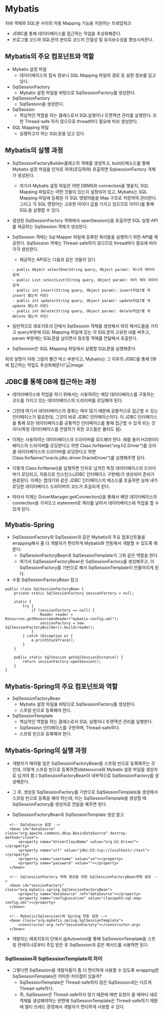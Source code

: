 # Mybatis
자바 객체와 SQL문 사이의 자동 Mapping 기능을 지원하는 프레임워크
  - JDBC를 통해 데이터베이스를 접근하는 작업을 추상화해준다.
  - 프로그램 코드와 SQL문의 분리로 코드의 간결성 및 유지보수성을 향상시켜준다.
 
## Mybatis의 주요 컴포넌트와 역할
 - Mybatis 설정 파일
      - 데이터베이스의 접속 정보나 SQL Mapping 파일의 경로 등 설정 정보를 담고 있다.
 - SqlSessionFactory
      - Mybatis 설정 파일을 바탕으로 SqlSessionFactory를 생성한다.
 - SqlSessionFactory
      - SqlSession을 생성한다.
 - SqlSession
      - 핵심적인 역할을 하는 클래스로서 SQL실행이나 트랜잭션 관리를 실행한다. 또한 Thread-safe 하지 않으므로 thread마다 필요에 따라 생성한다.
 - SQL Mapping 파일
      - 실행하고자 하는 SQL문을 담고 있다. 

## Mybatis의 실행 과정
  - SqlSessionFactoryBuilder클래스의 객체를 생성하고, build()메소드를 통해 Mybatis 설정 파일을 인자로 하여(로딩하여) 호출하면 SqlsessionFactory 객체가 생성된다.
     - 여기서 Mybatis 설정 파일은 어떤 DBMS와 connection을 맺을지, SQL Mapping 파일로는 어떤 것들이 있는지 설정되어 있고, Mybatis는 SQL Mapping 파일에 등록된 각 SQL 명령어들을 Map 구조로 저장하여 관리한다. 그리고 각 SQL 명렁어는 고유한 아이디 값을 가지고 있으므로 아이디를 통해 SQL을 실행할 수 있다.
    
  - 생성된 SqlSessionFactory 객체에서 openSession()을 호출하면 SQL 실행 API를 제공하는 SqlSession 객체가 생성된다. 
  
  - SqlSession 객체는 Sql Mapper 파일에 등록된 쿼리들을 실행하기 위한 API를 제공한다. SqlSession 객체는 Thread-safe하지 않으므로 thread마다 필요에 따라 각각 생성한다.
    - 제공하는 API로는 다음과 같은 것들이 있다.
    ```
    - public Object selectOne(String query, Object param): 하나의 데이터 검색
    - public List selectList(String query, Object param): 여러 개의 데이터 검색
    - public int insert(String query, Object param): insert작업(몇 개 insert 했는지 리턴)
    - public int update(String query, Object param): update작업(몇 개 update 했는지 리턴) 
    - public int delete(String query, Object param): delete작업(몇 개 delete 했는지 리턴)
    ```
  
  - 일반적으로 레포지토리 단에서 SqlSession 객체를 생성해서 위의 메서드들을 가지고 query부분에 SQL Mapping 파일에 있는 각 SQL문의 고유한 id를 써주고, param 부분에는 SQL문을 날리면서 참조할 객체를 전달해서 호출한다.
  
  - SqlSession은 SQL Mapping 파일에서 실행할 SQL문을 실행해준다.

위의 설명이 아래 그림의 빨간 박스 부분이고, Mybatis는 그 이후의 JDBC를 통해 DB에 접근하는 작업도 추상화해준다!
![image](https://user-images.githubusercontent.com/76088639/123593322-55392800-d829-11eb-8435-23223f6f681a.png)

## JDBC를 통해 DB에 접근하는 과정
  - 데이터베이스에 작업을 하기 위해서는 사용하려는 해당 데이터베이스를 구동하는 코드를 가지고 있는 데이터베이스의 드라이버를 로딩해야 된다. 
  
  - 그런데 여기서 데이터베이스의 종류는 매우 많기 때문에 공통적으로 접근할 수 있는 인터페이스가 필요한데, 그것이 바로 JDBC 인터페이스이다. 이 JDBC 인터페이스를 통해 모든 데이터베이스를 공통적인 인터페이스를 통해 접근할 수 있게 되는 것이다(특정 데이터베이스를 연결하기 위한 코드들은 몰라도 됨). 
 
  - 이제는 사용하려는 데이터베이스의 드라이버를 로드해야 한다. 예를 들어 H2데이터베이스의 드라이버를 로딩한다고 하면 Class.forName(“org.h2.Driver”)를 오라클 데이터베이스의 드라이버를 로딩한다고 하면 Class.forName(“oracle.jdbc.driver.OracleDriver”)를 실행해주면 된다.
 
  - 이렇게 Class.forName()을 실행하면 인자로 넘겨진 특정 데이터베이스의 드라이버가 로딩되고, 자동으로 인스턴스(JDBC 인터페이스 구현체)가 생성되어 준비가 완료된다. 이제는 껍데기와 같은 JDBC 인터페이스의 메소드를 호출하면 실제 내가 로딩한 데이터베이스 드라이버의 코드가 호출되게 된다.
 
  - 따라서 이제는 DriverManager.getConnection()을 통해서 해당 데이터베이스의 connection을 가져오고 statement로 쿼리를 날려서 데이터베이스에 작업을 할 수 있게 된다.

## Mybatis-Spring
  - SqlSessionFactory와 SqlSession과 같은 Mybatis의 주요 컴포넌트들을 wrapping해서 좀 더 개발자가 편리하게 Mybatis와 연동해서 개발할 수 있도록 해준다. 
      - SqlSessionFactoryBean과 SqlSessionTemplate가 그와 같은 역할을 한다.
      - 여기서 SqlSessionFactoryBean은 SqlSessionFactory를 생성해주고, 이 SqlSessionFactory를 기반으로 해서 SqlSessionTemplate이 만들어지게 된다.
  - 수동 SqlSessionFactoryBean 참고
  ```
  public class SqlSessionFactoryBean { 
      private static SqlSessionFactory sessionFactory = null; 
      
      static { 
          try { 
              if (sessionFactory == null) { 
                  Reader reader = Resources.getResourceAsReader("mybatis-config.xml"); 
                  sessionFactory = new SqlSessionFactoryBuilder().build(reader); 
              } 
          } catch (Exception e) { 
              e.printStackTrace(); 
          } 
      } 
      
      public static SqlSession getSqlSessionInstance() { 
          return sessionFactory.openSession(); 
      } 
  }
  ```

## Mybatis-Spring의 주요 컴포넌트와 역할
 - SqlSessionFactoryBean
      - Mybatis 설정 파일을 바탕으로 SqlSessionFactory를 생성한다.
      -  스프링 빈으로 등록해야 한다.
 - SqlSessionTemplate
      - 핵심적인 역할을 하는 클래스로서 SQL 실행이나 트랜잭션 관리를 실행한다. 
      - SqlSession 인터페이스를 구현하며, Thread-safe하다.
      - 스프링 빈으로 등록해야 한다.

## Mybatis-Spring의 실행 과정
  - 개발자가 해야될 일은 SqlSessionFactoryBean을 스프링 빈으로 등록해주는 것인데, 이렇게 스프링 빈으로 등록하면(datasource와 Mybatis 설정 파일을 생성자로 넘겨야 함.) SqlSessionFactoryBean이 내부적으로 SqlSessionFactory를 생성해준다.
  
  - 그 후, 생성된 SqlSessionFactory를 기반으로 SqlSessionTemplate을 생성해서 스프링 빈으로 등록을 해야 하는데, 이는 SqlSessionTemplate을 생성할 때 SqlSessionFactory를 생성자로 전달을 해주면 된다. 
  
  - SqlSessionFactoryBean과 SqlSessionTemplate 생성 참고
  ```
  	<!-- DataSource 설정 -->
	<bean id="dataSource" class="org.apache.commons.dbcp.BasicDataSource" destroy-method="close">
		<property name="driverClassName" value="org.h2.Driver"></property>
		<property name="url" value="jdbc:h2:tcp://localhost/~/test"></property>
		<property name="username" value="sa"></property>
		<property name="password" value=""></property>
	</bean>
  
  	<!-- SqlsessionFactory 객체 생성을 위한 SqlSessionFactoryBean객체 생성 -->
	<bean id="sessionFactory" class="org.mybatis.spring.SqlSessionFactoryBean">
		<property name="dataSource" ref="dataSource"></property>
		<property name="configLocation" value="classpath:sql-map-config.xml"></property>
	</bean>
	
	<!-- Mybatis(Sqlsession)와 Spring 연동 설정 -->
	<bean class="org.mybatis.spring.SqlSessionTemplate">
		<constructor-arg ref="sessionFactory"></constructor-arg>
	</bean>	
  ```
 
  - 개발자는 레포지토리 단에서 @Autowired를 통해 SqlSessionTemplate을 스프링 컨테이너로부터 주입 받은 후 SqlSession과 같은 메서드를 사용하면 된다.

### SqlSession과 SqlSessionTemplate의 차이
  - 그렇다면 SqlSession을 개발자들이 좀 더 편리하게 사용할 수 있도록 wrapping한 SqlSessionTemplate은 어떠한 차이점이 있을까?
      - SqlSessionTemplate은 Thread-safe하지 않은 SqlSession과는 다르게 Thread-safe하다. 
      - 즉, SqlSession은 Thread-safe하지 않기 때문에 매번 요청이 올 때마다 새로 객체를 생성해야하는 반면에 SqlSessionTemplate은 Thread-safe하기 때문에 멀티 쓰레드 환경에서 개발자가 편리하게 사용할 수 있다.
